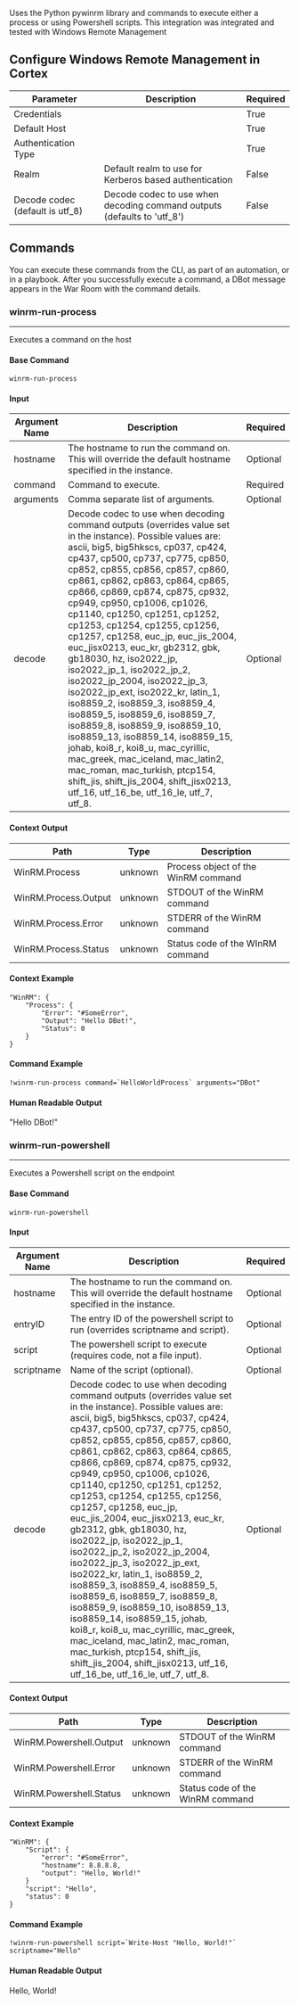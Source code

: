 Uses the Python pywinrm library and commands to execute either a process or using Powershell scripts.
This integration was integrated and tested with Windows Remote Management

## Configure Windows Remote Management in Cortex


| **Parameter** | **Description** | **Required** |
| --- | --- | --- |
| Credentials |  | True |
| Default Host |  | True |
| Authentication Type |  | True |
| Realm | Default realm to use for Kerberos based authentication | False |
| Decode codec (default is utf_8) | Decode codec to use when decoding command outputs \(defaults to 'utf_8'\) | False |

## Commands

You can execute these commands from the CLI, as part of an automation, or in a playbook.
After you successfully execute a command, a DBot message appears in the War Room with the command details.

### winrm-run-process

***
Executes a command on the host


#### Base Command

`winrm-run-process`

#### Input

| **Argument Name** | **Description** | **Required** |
| --- | --- | --- |
| hostname | The hostname to run the command on. This will override the default hostname specified in the instance. | Optional | 
| command | Command to execute. | Required | 
| arguments | Comma separate list of arguments. | Optional | 
| decode | Decode codec to use when decoding command outputs (overrides value set in the instance). Possible values are: ascii, big5, big5hkscs, cp037, cp424, cp437, cp500, cp737, cp775, cp850, cp852, cp855, cp856, cp857, cp860, cp861, cp862, cp863, cp864, cp865, cp866, cp869, cp874, cp875, cp932, cp949, cp950, cp1006, cp1026, cp1140, cp1250, cp1251, cp1252, cp1253, cp1254, cp1255, cp1256, cp1257, cp1258, euc_jp, euc_jis_2004, euc_jisx0213, euc_kr, gb2312, gbk, gb18030, hz, iso2022_jp, iso2022_jp_1, iso2022_jp_2, iso2022_jp_2004, iso2022_jp_3, iso2022_jp_ext, iso2022_kr, latin_1, iso8859_2, iso8859_3, iso8859_4, iso8859_5, iso8859_6, iso8859_7, iso8859_8, iso8859_9, iso8859_10, iso8859_13, iso8859_14, iso8859_15, johab, koi8_r, koi8_u, mac_cyrillic, mac_greek, mac_iceland, mac_latin2, mac_roman, mac_turkish, ptcp154, shift_jis, shift_jis_2004, shift_jisx0213, utf_16, utf_16_be, utf_16_le, utf_7, utf_8. | Optional | 


#### Context Output

| **Path** | **Type** | **Description** |
| --- | --- | --- |
| WinRM.Process | unknown | Process object of the WinRM command | 
| WinRM.Process.Output | unknown | STDOUT of the WinRM command | 
| WinRM.Process.Error | unknown | STDERR of the WinRM command | 
| WinRM.Process.Status | unknown | Status code of the WInRM command | 

#### Context Example

```
"WinRM": {
    "Process": {
        "Error": "#SomeError",
        "Output": "Hello DBot!",
        "Status": 0
    }
}
```

#### Command Example

```
!winrm-run-process command=`HelloWorldProcess` arguments="DBot"
```

#### Human Readable Output

"Hello DBot!"


### winrm-run-powershell

***
Executes a Powershell script on the endpoint


#### Base Command

`winrm-run-powershell`

#### Input

| **Argument Name** | **Description** | **Required** |
| --- | --- | --- |
| hostname | The hostname to run the command on. This will override the default hostname specified in the instance. | Optional | 
| entryID | The entry ID of the powershell script to run (overrides scriptname and script). | Optional | 
| script | The powershell script to execute (requires code, not a file input). | Optional | 
| scriptname | Name of the script (optional). | Optional | 
| decode | Decode codec to use when decoding command outputs (overrides value set in the instance). Possible values are: ascii, big5, big5hkscs, cp037, cp424, cp437, cp500, cp737, cp775, cp850, cp852, cp855, cp856, cp857, cp860, cp861, cp862, cp863, cp864, cp865, cp866, cp869, cp874, cp875, cp932, cp949, cp950, cp1006, cp1026, cp1140, cp1250, cp1251, cp1252, cp1253, cp1254, cp1255, cp1256, cp1257, cp1258, euc_jp, euc_jis_2004, euc_jisx0213, euc_kr, gb2312, gbk, gb18030, hz, iso2022_jp, iso2022_jp_1, iso2022_jp_2, iso2022_jp_2004, iso2022_jp_3, iso2022_jp_ext, iso2022_kr, latin_1, iso8859_2, iso8859_3, iso8859_4, iso8859_5, iso8859_6, iso8859_7, iso8859_8, iso8859_9, iso8859_10, iso8859_13, iso8859_14, iso8859_15, johab, koi8_r, koi8_u, mac_cyrillic, mac_greek, mac_iceland, mac_latin2, mac_roman, mac_turkish, ptcp154, shift_jis, shift_jis_2004, shift_jisx0213, utf_16, utf_16_be, utf_16_le, utf_7, utf_8. | Optional | 


#### Context Output

| **Path** | **Type** | **Description** |
| --- | --- | --- |
| WinRM.Powershell.Output | unknown | STDOUT of the WinRM command | 
| WinRM.Powershell.Error | unknown | STDERR of the WinRM command | 
| WinRM.Powershell.Status | unknown | Status code of the WInRM command | 

#### Context Example

```
"WinRM": {
    "Script": {
        "error": "#SomeError",
        "hostname": 8.8.8.8,
        "output": "Hello, World!"
    }
    "script": "Hello",
    "status": 0
}
```

#### Command Example

```
!winrm-run-powershell script=`Write-Host "Hello, World!"` scriptname="Hello"
```

#### Human Readable Output

Hello, World!
